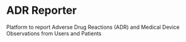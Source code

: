 # ADR Reporter
Platform to report Adverse Drug Reactions (ADR) and Medical Device Observations from Users and Patients
